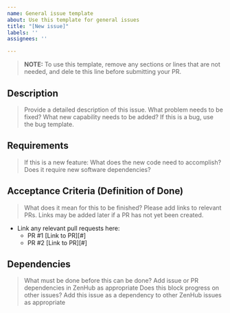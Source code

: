 ```yaml
---
name: General issue template
about: Use this template for general issues
title: "[New issue]"
labels: ''
assignees: ''

---
```


> **NOTE:** To use this template, remove any sections or lines that are not needed, and dele
te this line before submitting your PR.

## Description
> Provide a detailed description of this issue.
> What problem needs to be fixed? What new capability needs to be added?
> If this is a bug, use the bug template.

## Requirements
> If this is a new feature: What does the new code need to accomplish? Does it require new software dependencies?

## Acceptance Criteria (Definition of Done)
> What does it mean for this to be finished? Please add links to relevant PRs. Links may be 
added later if a PR has not yet been created.
- Link any relevant pull requests here:
  - PR #1 [Link to PR][#]
  - PR #2 [Link to PR][#]

## Dependencies
> What must be done before this can be done? Add issue or PR dependencies in ZenHub as appropriate
> Does this block progress on other issues? Add this issue as a dependency to other ZenHub issues as appropriate


